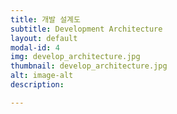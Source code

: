 ```yaml
---
title: 개발 설계도
subtitle: Development Architecture
layout: default
modal-id: 4
img: develop_architecture.jpg
thumbnail: develop_architecture.jpg
alt: image-alt
description: 

---
```

